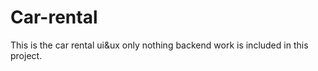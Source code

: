 # Car-rental
This is the car rental ui&amp;ux only nothing backend work is included in this project.
